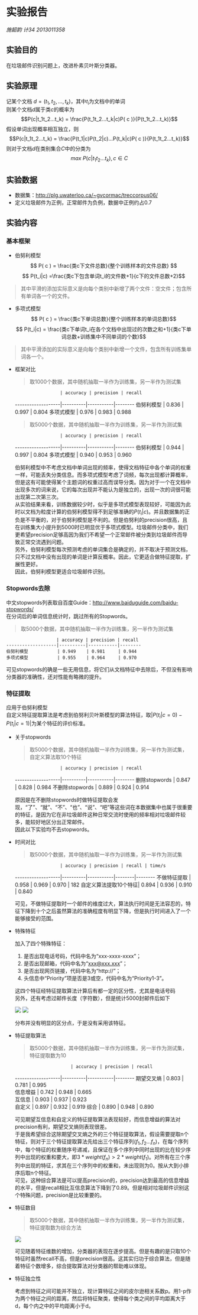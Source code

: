 # 实验报告

*施韶韵 计34 2013011358*

## 实验目的

在垃圾邮件识别问题上，改进朴素贝叶斯分类器。

## 实验原理

记某个文档 $d = (t_1, t_2, ..., t_k)$，其中$t_i$为文档中的单词  
则某个文档$d$属于类$c$的概率为
$$P(c|t_1t_2...t_k) = \frac{P(t_1t_2...t_k|c)P( c )}{P(t_1t_2...t_k)}$$
假设单词出现概率相互独立，则
$$P(c|t_1t_2...t_k) = \frac{P(t_1|c)P(t_2|c)...P(t_k|c)P( c )}{P(t_1t_2...t_k)}$$
则对于文档$d$在类别集合$C$中的分类为
$$max\ P(c|t_1t_2...t_k), c\in C$$

## 实验数据

- 数据集：http://plg.uwaterloo.ca/~gvcormac/treccorpus06/
- 定义垃圾邮件为正例，正常邮件为负例，数据中正例约占0.7

## 实验内容

### 基本框架

- 伯努利模型
$$ P( c ) = \frac{类c下文件总数}{整个训练样本的文件总数} $$
$$ P(t_i|c) =\frac{类c下包含单词t_i的文件数+1}{c下的文件总数+2}$$
> 其中平滑的添加实际意义是向每个类别中新增了两个文件：空文件；包含所有单词各一个的文件。

- 多项式模型
$$ P( c ) = \frac{类c下单词总数}{整个训练样本的单词总数}$$
$$ P(t_i|c) = \frac{类c下单词t_i在各个文档中出现过的次数之和+1}{类c下单词总数+训练集中不同单词的个数}$$
> 其中平滑添加的实际意义是向每个类别中新增一个文件，包含所有训练集单词各一个。

- 框架对比

    > 取1000个数据，其中随机抽取一半作为训练集，另一半作为测试集
    
                       | accuracy | precision | recall 
    -------------------|----------|-----------|--------
    伯努利模型           | 0.836    | 0.997     | 0.804 
    多项式模型           | 0.976    | 0.983     | 0.988  
    
    <!--伯努利模型：accuracy 0.836，precision 0.997005988024，recall 0.804347826087  
    多项式模型：accuracy 0.976，precision 0.983173076923，recall 0.987922705314 -->
    
    > 取5000个数据，其中随机抽取一半作为训练集，另一半作为测试集

                       | accuracy | precision | recall 
    -------------------|----------|-----------|--------
    伯努利模型           | 0.944    | 0.997     | 0.804 
    多项式模型           | 0.940    | 0.953     | 0.960  
    
    <!--伯努利模型：accuracy 0.944，precision 0.970954356846，recall 0.947368421053      
    多项式模型：accuracy 0.9396，precision 0.952927669346，recall 0.96009253904-->   
    
    伯努利模型中不考虑文档中单词出现的频率，使得文档特征中各个单词的权重一样，可能丢失分类信息。而多项式模型考虑了词频，每次出现都计算概率，但是这有可能使得某个主题词的权重过高而误导分类。因为对于一个在文档中出现多次的词来说，它的每次出现并不能认为是独立的，出现一次的词很可能出现第二次第三次。    
    从实验结果来看，训练数据较少时，似乎是多项式模型表现较好，可能因为此时以文档为粒度计算的伯努利模型得不到足够准确的$P(t_i|c)$。并且数据集的正负是不平衡的，对于伯努利模型是不利的。但是伯努利的precision很高，且在训练集大小提升到5000时已明显优于多项式模型。垃圾邮件分类中，我们更希望precision足够高因为我们不希望一个正常邮件被分类到垃圾邮件而导致正常交流遇到问题。  
    另外，伯努利模型每次预测考虑的单词集合是确定的，并不取决于预测文档，只不过文档中没有出现的单词是计算反概率。因此，它更适合做特征提取，扩展性更好。  
    因此，伯努利模型更适合垃圾邮件识别。

### Stopwords去除

中文stopwords列表取自百度Guide：http://www.baiduguide.com/baidu-stopwords/  
在分词后的单词信息统计时，跳过所有的Stopwords。

> 取5000个数据，其中随机抽取一半作为训练集，另一半作为测试集

                       | accuracy | precision | recall 
    -------------------|----------|-----------|--------
    伯努利模型           | 0.949    | 0.981     | 0.944 
    多项式模型           | 0.955    | 0.964     | 0.970 

<!--伯努利模型：accuracy 0.9492，precision 0.981120584653，recall 0.943760984183  
多项式模型：accuracy 0.9548，precision 0.963911525029，recall 0.970123022847-->   

可见stopwords的确是一些无用信息，将它们从文档特征中去除后，不但没有影响分类器的准确性，还对性能有略微的提升。

### 特征提取

应用于伯努利模型  
自定义特征提取算法是考虑到伯努利贝叶斯模型的算法特征，取$|P(t_i|c=0)-P(t_i|c=1)|$为某个特征的评价标准。

- 关于stopwords 

    > 取5000个数据，其中随机抽取一半作为训练集，另一半作为测试集，自定义算法取10个特征
    
                       | accuracy | precision | recall 
    -------------------|----------|-----------|--------
    删除stopwords       | 0.847    | 0.828     | 0.984 
    不删除stopwords     | 0.889    | 0.924     | 0.914  
    
    <!--删除stopwords： accuracy 0.8468 ，precision 0.82775351771，recall 0.983852364475  
    不删除stopwords：accuracy 0.8888 ，precision 0.924473067916，recall 0.913773148148-->
    
    原因是在不删除stopwords时做特征提取会发现，“了”、“就”、“不”、“也”、“说”、“吧”等这些词在本数据集中也属于很重要的特征，是因为它在非垃圾邮件这种日常交流时使用的频率相对垃圾邮件较多，能较好地区分出正常邮件。  
    因此以下实验均不去stopwords。

- 时间对比

    > 取5000个数据，其中随机抽取一半作为训练集，另一半作为测试集
    
                       | accuracy | precision | recall | time/s
    -------------------|----------|-----------|--------|--------
    不做特征提取         | 0.958    | 0.969     | 0.970  | 182
    自定义算法提取10个特征| 0.894    | 0.936     | 0.910  | 0.840
    
    <!--不做特征提取：
    accuracy 0.958 ，precision 0.969470046083，recall 0.970028818444，time 182.083952904  
    自定义算法提取10个特征：
    accuracy 0.8944 ，precision 0.935981031417，recall 0.910086455331，time 0.83980512619-->
    
    可见，不做特征提取时一个邮件的维度过大，算法执行时间是无法容忍的，特征下降到十个之后虽然算法的准确程度有明显下降，但是执行时间进入了一个能够接受的范围。

- 特殊特征

    加入了四个特殊特征：  
    1. 是否出现电话号码，代码中名为“xxx-xxxx-xxxx”；
    2. 是否出现邮箱，代码中名为“xxx@xxx.xxx”；
    3. 是否出现网页链接，代码中名为“http://”；
    4. 头信息中“Priority”项是否是3或空，代码中名为“Priority1-3”。
    
    这四个特征经特征提取算法计算后有都一定的区分性，尤其是电话号码  
    另外，还有考虑过邮件长度（字符数），但是统计5000封邮件后如下
    
    ![](正常邮件长度.png)
    ![](垃圾邮件长度.png)
    
    分布并没有明显的区分点，于是没有采用该特征。

- 特征提取算法

    > 取5000个数据，其中随机抽取一半作为训练集，另一半作为测试集，特征提取数为10
    
                           | accuracy | precision | recall
    -------------------|----------|-----------|--------
    期望交叉熵           | 0.803    | 0.781     | 0.995  
    信息增益            | 0.742    | 0.948     | 0.665  
    互信息              | 0.903    | 0.937     | 0.923  
    自定义              | 0.897    | 0.932     | 0.919
    综合                | 0.890    | 0.948     | 0.890  
    
    <!--期望交叉熵：accuracy 0.8028 ，precision 0.780939476061，recall 0.995394358089  
    信息增益：accuracy 0.7416 ，precision 0.948275862069，recall 0.664556962025  
    互信息：accuracy 0.9032 ，precision 0.93691588785，recall 0.922899884925  
    自定义：accuracy 0.8972 ，precision 0.931778425656，recall 0.919447640967-->  
    <!--综合：accuracy 0.8896 ，precision 0.947916666667，recall 0.890103567319-->
    
    可见期望互信息和自定义的特征提取算法表现较好，而信息增益的算法对precision有利，期望交叉熵则表现很差。  
    于是我希望综合这除期望交叉熵之外的三个特征提取算法，假设需要提取n个特征，则对于三个特征提取算法先给出三个特征序列$(f_1,f_2...f_n)$，在每个序列中，每个特征的权重随序号递减，且保证在多个序列中同时出现的比在较少序列中出现的权重和要大，即$3*weight(f_n)>2*weight(f_1)$。对所有在三个序列中出现的特征，求其在三个序列中的权重和，未出现则为0。按从大到小排序后取n个特征。  
    可见，这种综合算法是可以提高precision的，precision达到最高的信息增益的水平，但是recall相比互信息算法下降到了0.89。但是相对垃圾邮件识别这个特殊问题，precision是比较重要的。

- 特征数目

    > 取5000个数据，其中随机抽取一半作为训练集，另一半作为测试集，特征提取数为综合方法
    
    <!--10个特征： accuracy 0.874 ，precision 0.95501285347，recall 0.858463316002  
    20个特征： accuracy 0.8992，precision 0.938872403561，recall 0.913922588099  
    50个特征： accuracy 0.9068，precision 0.94743130227，recall 0.916233391103  00
    100个特征：accuracy 0.9228，precision 0.952352941176，recall 0.935297515887-->
    
    ![](特征数目.png)
    
    可见随着特征维数的增加，分类器的表现在逐步提高。但是有趣的是只取10个特征时虽然recall不高，但是precision很高。这其实归功于综合算法，但是随着特征个数增多，综合提取算法对分类器的帮助难以体现。

- 特征独立性

    考虑到特征之间可能并不独立，现计算特征之间的皮尔逊相关系数p。用1-p作为两个特征之间的距离，然后将特征聚类，使得每个类之间的平均距离大于d，每个内之中的平均距离小于d。
